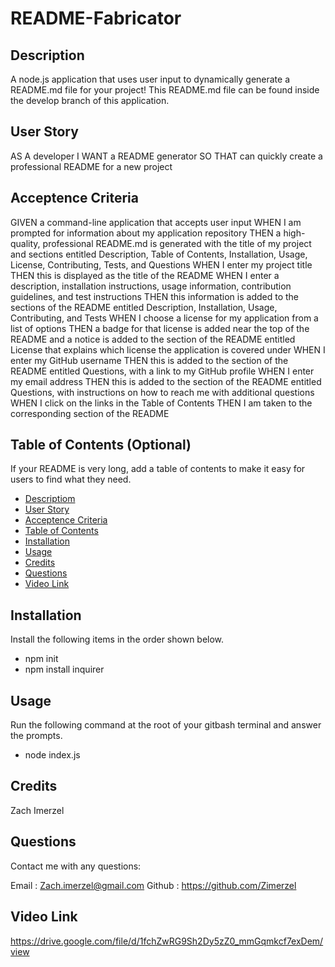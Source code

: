 # README-Fabricator

## Description 

A node.js application that uses user input to dynamically generate a README.md file for your project! This README.md file can be found inside the develop branch of this application.

## User Story

AS A developer
I WANT a README generator
SO THAT can quickly create a professional README for a new project 

## Acceptence Criteria

GIVEN a command-line application that accepts user input
WHEN I am prompted for information about my application repository
THEN a high-quality, professional README.md is generated with the title of my project and sections entitled Description, Table of Contents, Installation, Usage, License, Contributing, Tests, and Questions
WHEN I enter my project title
THEN this is displayed as the title of the README
WHEN I enter a description, installation instructions, usage information, contribution guidelines, and test instructions
THEN this information is added to the sections of the README entitled Description, Installation, Usage, Contributing, and Tests
WHEN I choose a license for my application from a list of options
THEN a badge for that license is added near the top of the README and a notice is added to the section of the README entitled License that explains which license the application is covered under
WHEN I enter my GitHub username
THEN this is added to the section of the README entitled Questions, with a link to my GitHub profile
WHEN I enter my email address
THEN this is added to the section of the README entitled Questions, with instructions on how to reach me with additional questions
WHEN I click on the links in the Table of Contents
THEN I am taken to the corresponding section of the README


## Table of Contents (Optional)

If your README is very long, add a table of contents to make it easy for users to find what they need.

* [Descriptiom](#description)
* [User Story](#user-story)
* [Acceptence Criteria](#acceptence-criteria)
* [Table of Contents](#table-of-contents)
* [Installation](#installation)
* [Usage](#usage)
* [Credits](#credits)
* [Questions](#questions)
* [Video Link](#video-link)


## Installation

Install the following items in the order shown below.

* npm init
* npm install inquirer


## Usage 

Run the following command at the root of your gitbash terminal and answer the prompts.

* node index.js


## Credits

Zach Imerzel

## Questions

Contact me with any questions: 

Email : Zach.imerzel@gmail.com
Github : https://github.com/Zimerzel

## Video Link

https://drive.google.com/file/d/1fchZwRG9Sh2Dy5zZ0_mmGqmkcf7exDem/view